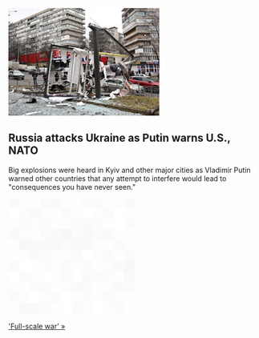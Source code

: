 
![Russia attacks Ukraine as Putin warns U.S., NATO](./20220224115900.png)
## Russia attacks Ukraine as Putin warns U.S., NATO

Big explosions were heard in Kyiv and other major cities as Vladimir Putin warned other countries that any attempt to interfere would lead to "consequences you have never seen."

![pic](../square_bg.png)

['Full-scale war' »](https://www.yahoo.com/news/russia-attacks-ukraine-defiant-putin-055130690.html)
